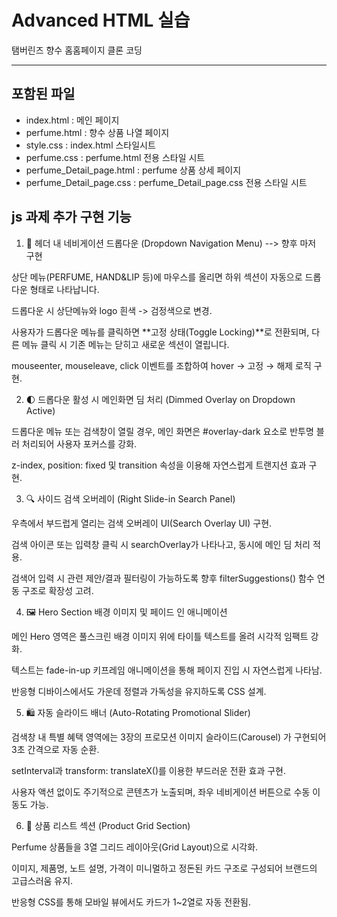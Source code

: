 # Advanced HTML 실습

탬버린즈 향수 홈홈페이지 클론 코딩

---

## 포함된 파일
 - index.html : 메인 페이지
 - perfume.html : 향수 상품 나열 페이지
 - style.css : index.html 스타일시트
 - perfume.css : perfume.html 전용 스타일 시트
 - perfume_Detail_page.html : perfume 상품 상세 페이지
 - perfume_Detail_page.css : perfume_Detail_page.css 전용 스타일 시트

## js 과제 추가 구현 기능

1. 🔽 헤더 내 네비게이션 드롭다운 (Dropdown Navigation Menu) --> 향후 마저 구현

상단 메뉴(PERFUME, HAND&LIP 등)에 마우스를 올리면 하위 섹션이 자동으로 드롭다운 형태로 나타납니다.

드롭다운 시 상단메뉴와 logo 흰색 ->  검정색으로 변경.

사용자가 드롭다운 메뉴를 클릭하면 **고정 상태(Toggle Locking)**로 전환되며, 다른 메뉴 클릭 시 기존 메뉴는 닫히고 새로운 섹션이 열립니다.

mouseenter, mouseleave, click 이벤트를 조합하여 hover → 고정 → 해제 로직 구현.

2. 🌓 드롭다운 활성 시 메인화면 딤 처리 (Dimmed Overlay on Dropdown Active)

드롭다운 메뉴 또는 검색창이 열릴 경우, 메인 화면은 #overlay-dark 요소로 반투명 블러 처리되어 사용자 포커스를 강화.

z-index, position: fixed 및 transition 속성을 이용해 자연스럽게 트랜지션 효과 구현.

3. 🔍 사이드 검색 오버레이 (Right Slide-in Search Panel)

우측에서 부드럽게 열리는 검색 오버레이 UI(Search Overlay UI) 구현.

검색 아이콘 또는 입력창 클릭 시 searchOverlay가 나타나고, 동시에 메인 딤 처리 적용.

검색어 입력 시 관련 제안/결과 필터링이 가능하도록 향후 filterSuggestions() 함수 연동 구조로 확장성 고려.

4. 🖼️ Hero Section 배경 이미지 및 페이드 인 애니메이션

메인 Hero 영역은 풀스크린 배경 이미지 위에 타이틀 텍스트를 올려 시각적 임팩트 강화.

텍스트는 fade-in-up 키프레임 애니메이션을 통해 페이지 진입 시 자연스럽게 나타남.

반응형 디바이스에서도 가운데 정렬과 가독성을 유지하도록 CSS 설계.

5. 🛍️ 자동 슬라이드 배너 (Auto-Rotating Promotional Slider)

검색창 내 특별 혜택 영역에는 3장의 프로모션 이미지 슬라이드(Carousel) 가 구현되어 3초 간격으로 자동 순환.

setInterval과 transform: translateX()를 이용한 부드러운 전환 효과 구현.

사용자 액션 없이도 주기적으로 콘텐츠가 노출되며, 좌우 네비게이션 버튼으로 수동 이동도 가능.

6. 🧴 상품 리스트 섹션 (Product Grid Section)

Perfume 상품들을 3열 그리드 레이아웃(Grid Layout)으로 시각화.

이미지, 제품명, 노트 설명, 가격이 미니멀하고 정돈된 카드 구조로 구성되어 브랜드의 고급스러움 유지.

반응형 CSS를 통해 모바일 뷰에서도 카드가 1~2열로 자동 전환됨.

